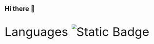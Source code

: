 ## Hi there 👋

<!--
**garden0512/garden0512** is a ✨ _special_ ✨ repository because its `README.md` (this file) appears on your GitHub profile.

Here are some ideas to get you started:

- 🔭 I’m currently working on ...
- 🌱 I’m currently learning ...
- 👯 I’m looking to collaborate on ...
- 🤔 I’m looking for help with ...
- 💬 Ask me about ...
- 📫 How to reach me: ...
- 😄 Pronouns: ...
- ⚡ Fun fact: ...
-->

<p style = "font-size : 40px">Languages
<img alt="Static Badge" src="https://img.shields.io/badge/unity-%23FFFFFF?style=for-the-badge&logo=unity&logoColor=%23FFFFFF&logoSize=40&color=%23000000">
